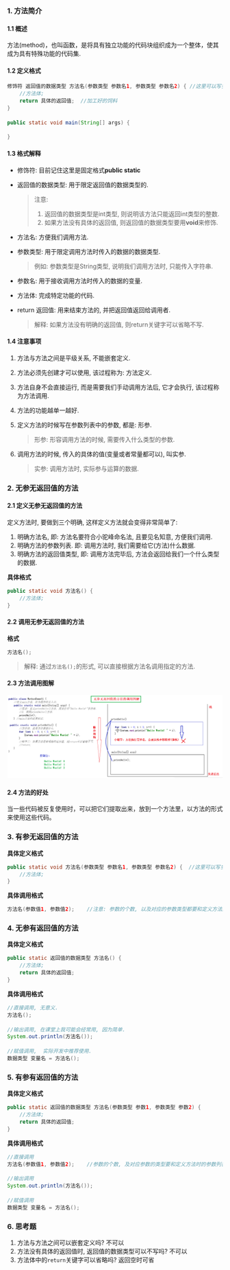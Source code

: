 ### 1. 方法简介

#### 1.1 概述

方法(method)，也叫函数，是将具有独立功能的代码块组织成为一个整体，使其成为具有特殊功能的代码集.

#### 1.2 定义格式

```java
修饰符 返回值的数据类型 方法名(参数类型 参数名1, 参数类型 参数名2) { //这里可以写多个参数
    //方法体;
    return 具体的返回值;	//加工好的饲料
}

public static void main(String[] args) {
   
}
```

#### 1.3 格式解释

* 修饰符: 目前记住这里是固定格式**public static**

* 返回值的数据类型: 用于限定返回值的数据类型的.

  > 注意: 
  >
  > 1. 返回值的数据类型是int类型, 则说明该方法只能返回int类型的整数.
  > 2. 如果方法没有具体的返回值, 则返回值的数据类型要用**void**来修饰.

* 方法名: 方便我们调用方法.

* 参数类型: 用于限定调用方法时传入的数据的数据类型.

  > 例如: 参数类型是String类型, 说明我们调用方法时, 只能传入字符串.

* 参数名: 用于接收调用方法时传入的数据的变量. 

* 方法体: 完成特定功能的代码.

* return 返回值: 用来结束方法的, 并把返回值返回给调用者. 

  > 解释: 如果方法没有明确的返回值, 则return关键字可以省略不写. 


#### 1.4 注意事项

1. 方法与方法之间是平级关系, 不能嵌套定义.

2. 方法必须先创建才可以使用, 该过程称为: 方法定义.

3. 方法自身不会直接运行, 而是需要我们手动调用方法后, 它才会执行, 该过程称为方法调用.

4. 方法的功能越单一越好. 

5. 定义方法的时候写在参数列表中的参数, 都是: 形参.  

   > 形参: 形容调用方法的时候, 需要传入什么类型的参数.

6. 调用方法的时候, 传入的具体的值(变量或者常量都可以), 叫实参. 

   > 实参: 调用方法时, 实际参与运算的数据.


### 2. 无参无返回值的方法

#### 2.1 定义无参无返回值的方法

定义方法时, 要做到三个明确, 这样定义方法就会变得非常简单了:

1. 明确方法名, 即: 方法名要符合小驼峰命名法, 且要见名知意, 方便我们调用.
2. 明确方法的参数列表.  即: 调用方法时, 我们需要给它(方法)什么数据.
3. 明确方法的返回值类型, 即: 调用方法完毕后, 方法会返回给我们一个什么类型的数据. 

**具体格式**

```java
public static void 方法名() {
    //方法体;
}
```

#### 2.2 调用无参无返回值的方法

**格式**

```java
方法名();
```

> 解释: 通过`方法名();`的形式, 可以直接根据方法名调用指定的方法. 

#### 2.3 方法调用图解

![1582611252091](assets/1582611252091.png)

#### 2.4 方法的好处

当一些代码被反复使用时，可以把它们提取出来，放到一个方法里，以方法的形式来使用这些代码。

### 3. 有参无返回值的方法

**具体定义格式**

```java
public static void 方法名(参数类型 参数名1, 参数类型 参数名2) {	//这里可以写多个参数
    //方法体;
}
```

**具体调用格式**

```java
方法名(参数值1, 参数值2);	//注意: 参数的个数, 以及对应的参数类型都要和定义方法的参数列表保持一致. 
```

### 4. 无参有返回值的方法

**具体定义格式**

```java
public static 返回值的数据类型 方法名() {
    //方法体;
    return 具体的返回值;
}
```

**具体调用格式**

```java
//直接调用, 无意义. 
方法名();

//输出调用, 在课堂上我可能会经常用, 因为简单. 
System.out.println(方法名());

//赋值调用,  实际开发中推荐使用.
数据类型 变量名 = 方法名();
```

### 5. 有参有返回值的方法

**具体定义格式**

```java
public static 返回值的数据类型 方法名(参数类型 参数1, 参数类型 参数2) {
    //方法体;
    return 具体的返回值;
}
```

**具体调用格式**

```java
//直接调用
方法名(参数值1, 参数值2);	//参数的个数, 及对应参数的类型要和定义方法时的参数列表保持一致.

//输出调用
System.out.println(方法名());

//赋值调用
数据类型 变量名 = 方法名();
```

### 6. 思考题

1. 方法与方法之间可以嵌套定义吗? 不可以
2. 方法没有具体的返回值时, 返回值的数据类型可以不写吗? 不可以
3. 方法体中的`return`关键字可以省略吗? 返回空时可省
